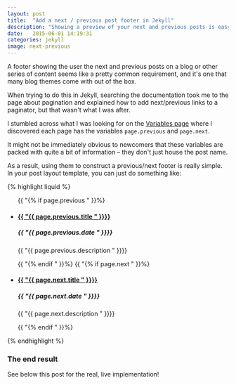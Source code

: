 ```yaml
---
layout: post
title:  "Add a next / previous post footer in Jekyll"
description: "Showing a preview of your next and previous posts is easy"
date:   2015-06-01 14:19:31
categories: jekyll
image: next-previous
---
```

A footer showing the user the next and previous posts on a blog or other series of content seems like a pretty common requirement, and it's one that many blog themes come with out of the box.

When trying to do this in Jekyll, searching the documentation took me to the page about pagination and explained how to add next/previous links to a paginator, but that wasn't what I was after.

I stumbled across what I was looking for on the [Variables page](http://jekyllrb.com/docs/variables/) where I discovered each page has the variables `page.previous` and `page.next`.

It might not be immediately obvious to newcomers that these variables are packed with quite a bit of information – they don't just house the post name.

As a result, using them to construct a previous/next footer is really simple. In your post layout template, you can just do something like:

{% highlight liquid %}             
<ul class="posts posts--previous-next">
  {{ "{% if page.previous " }}%} 
    <li>
      <h4 class="pagination-title"><a href="{{ "{{ page.previous.url " }}}}">{{ "{{ page.previous.title " }}}}</a></h4>
      <h5 class="pagination-date">{{ "{{ page.previous.date " }}}}</h5>
      <p class="pagination-description">{{ "{{ page.previous.description " }}}}</p>
    </li>
  {{ "{% endif " }}%}
  {{ "{% if page.next " }}%} 
    <li>
      <h4 class="pagination-title"><a href="{{ "{{ page.next.url " }}}}">{{ "{{ page.next.title " }}}}</a></h4>
      <h5 class="pagination-date">{{ "{{ page.next.date " }}}}</h5>
      <p class="pagination-description">{{ "{{ page.next.description " }}}}</p>
    </li>
  {{ "{% endif " }}%}
</ul>
{% endhighlight %}

### The end result
See below this post for the real, live implementation!